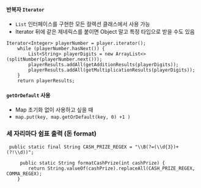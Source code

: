 #### 반복자 `Iterator`

- `List` 인터페이스를 구현한 모든 컬렉션 클래스에서 사용 가능
- Iterator 뒤에 <Integer> 같은 제네릭스를 붙이면 Object 말고 특정 타입으로 받을 수도 있음

``` 
Iterator<Integer> playerNumber = player.iterator();
    while (playerNumber.hasNext()) {
        List<String> playerDigits = new ArrayList<>(splitNumber(playerNumber.next()));
        playerResults.addAll(getAdditionResults(playerDigits));
        playerResults.addAll(getMultiplicationResults(playerDigits));
    }
    return playerResults;
```

#### `getOrDefault` 사용

- Map 초기화 없이 사용하고 싶을 때
- `map.put(key, map.getOrDefault(key, 0) +1 )`

### 세 자리마다 쉼표 출력 (돈 format)

``` 
 public static final String CASH_PRIZE_REGEX = "\\B(?=(\\d{3})+(?!\\d))";
 
     public static String formatCashPrize(int cashPrize) {
        return String.valueOf(cashPrize).replaceAll(CASH_PRIZE_REGEX, COMMA_REGEX);
    }
```

